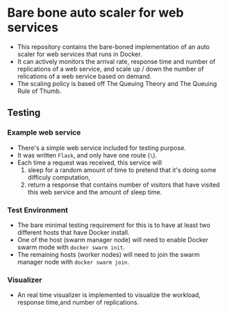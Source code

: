 # Bare bone auto scaler for web services

- This repository contains the bare-boned implementation of an auto scaler for web services that runs in Docker.
- It can actively monitors the arrival rate, response time and number of replications of a web service, and scale up / down the number of relications of a web service based on demand.
- The scaling policy is based off The Queuing Theory and The Queuing Rule of Thumb.

## Testing

### Example web service

- There's a simple web service included for testing purpose.
- It was written `Flask`, and only have one route (`\`).
- Each time a request was received, this service will
  1. sleep for a random amount of time to pretend that it's doing some difficuly computation,
  2. return a response that contains number of visitors that have visited this web service and the amount of sleep time.

### Test Environment

- The bare minimal testing requirement for this is to have at least two different hosts that have Docker install.
- One of the host (swarm manager node) will need to enable Docker swarm mode with `docker swarm init`.
- The remaining hosts (worker nodes) will need to join the swarm manager node with `docker swarm join`.

### Visualizer

- An real time visualizer is implemented to visualize the workload, response time,and number of replications.
